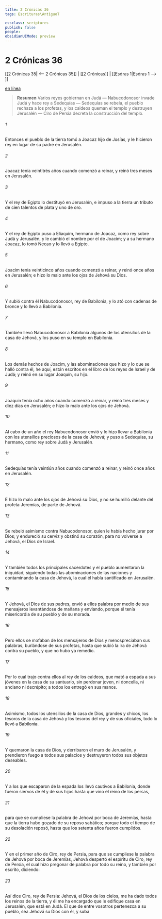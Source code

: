 ```yaml
---
title: 2 Crónicas 36
tags: Escrituras\AntiguoT

cssclass: scriptures
publish: false
people:
obsidianUIMode: preview
---
```


# 2 Crónicas 36
[[2 Crónicas 35| <-- 2 Crónicas 35]] | [[2 Crónicas]] | [[Esdras 1|Esdras 1 --> ]]

[en línea](https://churchofjesuschrist.org/study/scriptures/ot/2-chr/36?lang=spa)

> __Resumen__
Varios reyes gobiernan en Judá — Nabucodonosor invade Judá y hace rey a Sedequías — Sedequías se rebela, el pueblo rechaza a los profetas, y los caldeos queman el templo y destruyen Jerusalén — Ciro de Persia decreta la construcción del templo.

###### 1 
Entonces el pueblo de la tierra tomó a Joacaz hijo de Josías, y le hicieron rey en lugar de su padre en Jerusalén.

###### 2 
Joacaz tenía veintitrés años cuando comenzó a reinar, y reinó tres meses en Jerusalén.

###### 3 
Y el rey de Egipto lo destituyó en Jerusalén, e impuso a la tierra un tributo de cien talentos de plata y uno de oro.

###### 4 
Y el rey de Egipto puso a Eliaquim, hermano de Joacaz, como rey sobre Judá y Jerusalén, y le cambió el nombre por el de Joacim; y a su hermano Joacaz, lo tomó Necao y lo llevó a Egipto.

###### 5 
Joacim tenía veinticinco años cuando comenzó a reinar, y reinó once años en Jerusalén; e hizo lo malo ante los ojos de Jehová su Dios.

###### 6 
Y subió contra él Nabucodonosor, rey de Babilonia, y lo ató con cadenas de bronce y lo llevó a Babilonia.

###### 7 
También llevó Nabucodonosor a Babilonia algunos de los utensilios de la casa de Jehová, y los puso en su templo en Babilonia.

###### 8 
Los demás hechos de Joacim, y las abominaciones que hizo y lo que se halló contra él, he aquí, están escritos en el libro de los reyes de Israel y de Judá; y reinó en su lugar Joaquín, su hijo.

###### 9 
Joaquín tenía ocho años cuando comenzó a reinar, y reinó tres meses y diez días en Jerusalén; e hizo lo malo ante los ojos de Jehová.

###### 10 
Al cabo de un año el rey Nabucodonosor envió y lo hizo llevar a Babilonia con los utensilios preciosos de la casa de Jehová; y puso a Sedequías, su hermano, como rey sobre Judá y Jerusalén.

###### 11 
Sedequías tenía veintiún años cuando comenzó a reinar, y reinó once años en Jerusalén.

###### 12 
E hizo lo malo ante los ojos de Jehová su Dios, y no se humilló delante del profeta Jeremías,  de parte de Jehová.

###### 13 
Se rebeló asimismo contra Nabucodonosor, quien le había hecho jurar  por Dios; y endureció su cerviz y obstinó su corazón, para no volverse a Jehová, el Dios de Israel.

###### 14 
Y también todos los principales sacerdotes y el pueblo aumentaron la iniquidad, siguiendo todas las abominaciones de las naciones y contaminando la casa de Jehová, la cual él había santificado en Jerusalén.

###### 15 
Y Jehová, el Dios de sus padres, envió a ellos palabra por medio de sus mensajeros levantándose de mañana y enviando, porque él tenía misericordia de su pueblo y de su morada.

###### 16 
Pero ellos se mofaban de los mensajeros de Dios y menospreciaban sus palabras, burlándose de sus profetas, hasta que subió la ira de Jehová contra su pueblo, y que no hubo ya remedio.

###### 17 
Por lo cual trajo contra ellos al rey de los caldeos, que mató a espada a sus jóvenes en la casa de su santuario, sin perdonar joven, ni doncella, ni anciano ni decrépito; a todos los entregó en sus manos.

###### 18 
Asimismo, todos los utensilios de la casa de Dios, grandes y chicos, los tesoros de la casa de Jehová y los tesoros del rey y de sus oficiales, todo lo llevó a Babilonia.

###### 19 
Y quemaron la casa de Dios, y derribaron el muro de Jerusalén, y prendieron fuego a todos sus palacios y destruyeron todos sus objetos deseables.

###### 20 
Y a los que escaparon de la espada los llevó cautivos a Babilonia, donde fueron siervos de él y de sus hijos hasta que vino el reino de los persas,

###### 21 
para que se cumpliese la palabra de Jehová por boca de Jeremías, hasta que la tierra hubo gozado de su reposo sabático; porque todo el tiempo de su desolación reposó, hasta que los setenta años fueron cumplidos.

###### 22 
Y en el primer año de Ciro, rey de Persia, para que se cumpliese la palabra de Jehová por boca de Jeremías, Jehová despertó el espíritu de Ciro, rey de Persia, el cual hizo pregonar de palabra por todo su reino, y también por escrito, diciendo:

###### 23 
Así dice Ciro, rey de Persia: Jehová, el Dios de los cielos, me ha dado todos los reinos de la tierra, y él me ha encargado que le edifique casa en Jerusalén, que está en Judá. El que de entre vosotros pertenezca a su pueblo, sea Jehová su Dios con él, y suba 

